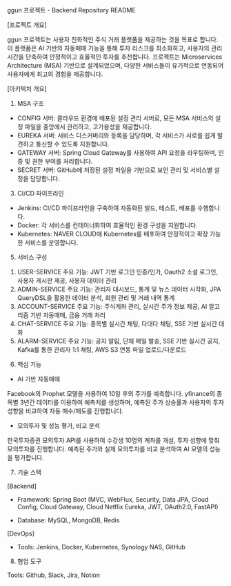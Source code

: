 ggun 프로젝트 - Backend Repository README

[프로젝트 개요]

 ggun 프로젝트는 사용자 친화적인 주식 거래 플랫폼을 제공하는 것을 목표로 합니다. 
 이 플랫폼은 AI 기반의 자동매매 기능을 통해 투자 리스크를 최소화하고, 사용자의 관리 시간을 단축하여 안정적이고 효율적인 투자를 추천합니다.
 프로젝트는 Microservices Architecture (MSA) 기반으로 설계되었으며, 다양한 서비스들이 유기적으로 연동되어 사용자에게 최고의 경험을 제공합니다.

[아키텍처 개요]

1. MSA 구조
   
- CONFIG 서버: 클라우드 환경에 배포된 설정 관리 서버로, 모든 MSA 서비스의 설정 파일을 중앙에서 관리하고, 고가용성을 제공합니다.
- EUREKA 서버: 서비스 디스커버리와 등록을 담당하며, 각 서비스가 서로를 쉽게 발견하고 통신할 수 있도록 지원합니다.
- GATEWAY 서버: Spring Cloud Gateway를 사용하여 API 요청을 라우팅하며, 인증 및 권한 부여를 처리합니다.
- SECRET 서버: GitHub에 저장된 설정 파일을 기반으로 보안 관리 및 서비스별 설정을 담당합니다.

3. CI/CD 파이프라인
   
- Jenkins: CI/CD 파이프라인을 구축하여 자동화된 빌드, 테스트, 배포를 수행합니다.
- Docker: 각 서비스를 컨테이너화하여 효율적인 환경 구성을 지원합니다.
- Kubernetes: NAVER CLOUD에 Kubernetes를 배포하여 안정적이고 확장 가능한 서비스를 운영합니다.

5. 서비스 구성
   
1) USER-SERVICE
주요 기능: JWT 기반 로그인 인증/인가, Oauth2 소셜 로그인, 사용자 게시판 제공, 사용자 데이터 관리
2) ADMIN-SERVICE
주요 기능: 관리자 대시보드, 통계 및 뉴스 데이터 시각화, JPA QueryDSL을 활용한 데이터 분석, 회원 관리 및 거래 내역 통계
3) ACCOUNT-SERVICE
주요 기능: 주식계좌 관리, 실시간 주가 정보 제공, AI 알고리즘 기반 자동매매, 금융 거래 처리
4) CHAT-SERVICE
주요 기능: 종목별 실시간 채팅, 다대다 채팅, SSE 기반 실시간 대화
5) ALARM-SERVICE
주요 기능: 공지 알림, 단체 메일 발송, SSE 기반 실시간 공지, Kafka를 통한 관리자 1:1 채팅, AWS S3 연동 파일 업로드/다운로드

6. 핵심 기능
   
- AI 기반 자동매매

 Facebook의 Prophet 모델을 사용하여 10일 후의 주가를 예측합니다.
 yfinance의 종목별 3년간 데이터를 이용하여 예측치를 생성하며, 예측된 주가 상승률과 사용자의 투자 성향을 비교하여 자동 매수/매도를 진행합니다.

- 모의투자 및 성능 평가, 비교 분석

 한국투자증권 모의투자 API를 사용하여 수강생 10명의 계좌를 개설, 투자 성향에 맞춰 모의투자를 진행합니다.
 예측된 주가와 실제 모의투자를 비교 분석하여 AI 모델의 성능을 평가합니다.

7. 기술 스택

[Backend]

- Framework: Spring Boot (MVC, WebFlux, Security, Data JPA, Cloud Config, Cloud Gateway, Cloud Netflix Eureka, JWT, OAuth2.0, FastAPI)

- Database: MySQL, MongoDB, Redis

[DevOps]

- Tools: Jenkins, Docker, Kubernetes, Synology NAS, GitHub

8. 협업 도구
   
Tools: Github, Slack, Jira, Notion
